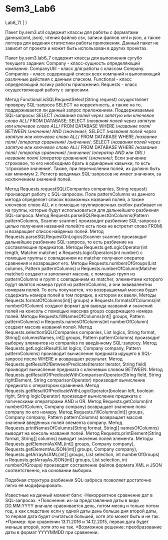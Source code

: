 # Sem3_Lab6
Lab6_7( | )

Пакет by.sem3.util содержит классы для работы с форматами данных(xml, json), чтения файлов csv, записи файлов xml и json, а также логгера для ведения статистики работы приложения. Данный пакет не зависит от проекта и может быть использован в других проектах.

Пакет by.sem3.lab6_7 содержит классы для выполнения сугубо текущего задания:
Company - класс-сущность определяющий компанию.
CompanyUtil - класс для работы с классом Company.
Companies - класс содержащий список всех компаний и выполняющий различные действия с данным списком.
Functional - класс определяющий логику работы приложения.
Requests - класс осуществляющий работу с запросами.

Метод Functional.isSQLRequestSelect(String request) осуществляет проверку SQL-запроса SELECT на корректность, а также на то, поддерживается ли данный запрос приложением.
Поддерживаемые SQL-запросы:
SELECT /*названия полей через запятую или ключевое слово ALL*/ FROM DATABASE;
SELECT /*названия полей через запятую или ключевое слово ALL*/ FROM DATABASE WHERE /*название поля*/ BETWEEN /*значение*/ AND /*значение*/;
SELECT /*названия полей через запятую или ключевое слово ALL*/ FROM DATABASE WHERE /*название поля*/ /*оператор сравнения*/ /*значение*/;
SELECT /*названия полей через запятую или ключевое слово ALL*/ FROM DATABASE WHERE /*название поля*/ /*оператор сравнения*/ /*значение*/ /*оператор AND или OR*/ /*название поля*/ /*оператор сравнения*/ /*значение*/;
Если значение строковое, то его необходимо брать в одинарные кавычки, то есть 'строковое значение'.
Также, при перечислении полей, их должно быть как минимум 2.
Регистр вводимых SQL-запросов не имеет значения, за исключением значений полей.

Метод Requests.requestSQL(Companies companies, String request) производит работу с SQL-запросом. Поле patternColumns из данного метода определяет список возможных названий полей, а также ключевое слово ALL и с помощью группировочных скобок разбивает их на группы, которые будут использоваться для дальнейшего разбиения SQL-запроса.
Метод Requests.parseSQLRequestOnColumns(Pattern patternColumns, Scanner scanner) производит разбиение SQL-запроса с целью получения названий полей(то есть пока не встретит слово FROM) и возвращает список найденых полей.
Метод Requests.parseSQLRequestOnLogics(Scanner scanner) производит дальнейшее разбиение SQL-запроса, то есть разбиение на составляющие предикатов.
Методы Requests.getLogicOperator(int length, Matcher matcher) и Requests.logicOperators(int number) с помощью группы с совпадением из matcher получают оператор сравнения и возвращают его.
Методы Requests.numbersOfGroups(List<String> columns, Pattern patternColumns) и Requests.numberOfColumn(Matcher matcher) создают и заполняют массив, с помощью групп из patternColumns и групп с совпадением из matcher, элементами которого будут являтся номера групп из patternColumns, а они эквивалентны номерам полей. То есть получается, что возвращаемый массив будет содержать номера полей в том порядке, в котором их ввели.
Методы Requests.formatOfColumns(int[] groups) и Requests.formatsOfColumns(int numberOfColumn) создают формат для вывода названий и значений полей на консоль с помощью массива groups содержащего номера полей.
Методы Requests.fillNamesOfColumns(int[] groups, Pattern patternColumns) и Requests.namesOfColumns(int numberOfColumn) создают массив названий полей.
Метод Requests.selectionSQL(Companies companies, List<String> logics, String format, String[] columnsNames, int[] groups, Pattern patternColumns) производит выборку элементов из companies по введённому SQL-запросу.
Метод Requests.getLogicsResult(List<String> logics, Company company, Pattern patternColumns) производит вычисление предиката идущего в SQL-запросе после WHERE и возвращает результат.
Метод Requests.getResultOfBetweenPredicate(Iterator<String> iterator, String field) проиводит вычисление предиката с ключевым словом BETWEEN.
Метод Requests.getResultOfPredicateWithComparisonOperator(String field, String rightElement, String comparisonOperator) производит вычисление предиката с оператором сравнения.
Метод Requests.getResultOfPredicateWithLogicOperator(boolean left, boolean right, String logicOperator) производит вычисление предиката с логическими операторами AND и OR.
Метод Requests.getColumn(int numberOfColumn, Company company) возвращает значение поля company по его номеру.
Метод Requests.fillColumns(int[] groups, Company company, Pattern patternColumns) возвращает массив значений введённых полей элемента company.
Метод Requests.printNamesOfColumns(String format, String[] namesOfColumns) выводит на консоль названия полей.
Метод Requests.printElement(String format, String[] columns) выводит значения полей элемента.
Методы Requests.getElementAsXML(int[] groups, Company company), Requests.getElementAsJSON(int[] groups, Company company), 
Requests.getArrayAsXML(int[] groups, List<Company> selection, int numberOfGroups) и Requests.getArrayAsJSON(int[] groups, List<Company> selection, int numberOfGroups) производят составление файлов формата XML и JSON соответственно, на основании выборки.

Подобная структура разбиения SQL-заброса позволяет достаточно легко её модифицировать.

Известные на данный момент баги:
-Некорректное сравнение дат в SQL-запросах.
 *Пояснение: из-за представления даты в виде DD.MM.YYYY вначале сравнивается день, потом месяц и только потом год, а как следствие если у одной даты день больше дня второй даты, то первая дата будет считаться большей, хотя это может быть и не так.
 *Пример: при сравнении 13.11.2016 и 14.12.2015, первая дата будет меньше второй, хотя это не так.
 *Возможное решение: преобразование даты в формат YYYYMMDD при сравнении.
